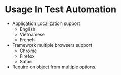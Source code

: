 # Usage In Test Automation

- Application Localization support
  - English
  - Vietnamese
  - French
- Framework multiple browsers support
  - Chrome
  - Firefox
  - Safari
- Require on object from multiple options.
